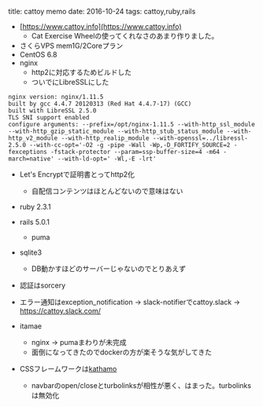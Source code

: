 title: cattoy memo
date: 2016-10-24
tags: cattoy,ruby,rails


* [https://www.cattoy.info](https://www.cattoy.info)
    * Cat Exercise Wheelの使ってくれなさのあまり作りました。
* さくらVPS mem1G/2Coreプラン
* CentOS 6.8
* nginx 
    * http2に対応するためビルドした
    * ついでにLibreSSLにした

```
nginx version: nginx/1.11.5
built by gcc 4.4.7 20120313 (Red Hat 4.4.7-17) (GCC) 
built with LibreSSL 2.5.0
TLS SNI support enabled
configure arguments: --prefix=/opt/nginx-1.11.5 --with-http_ssl_module --with-http_gzip_static_module --with-http_stub_status_module --with-http_v2_module --with-http_realip_module --with-openssl=../libressl-2.5.0 --with-cc-opt='-O2 -g -pipe -Wall -Wp,-D_FORTIFY_SOURCE=2 -fexceptions -fstack-protector --param=ssp-buffer-size=4 -m64 -march=native' --with-ld-opt=' -Wl,-E -lrt'
```


* Let's Encryptで証明書とってhttp2化
    * 自配信コンテンツはほとんどないので意味はない


* ruby 2.3.1
* rails 5.0.1
    * puma
* sqlite3
    * DB動かすほどのサーバーじゃないのでとりあえず
* 認証はsorcery
* エラー通知はexception\_notification -> slack-notifierでcattoy.slack -> https://cattoy.slack.com/
* itamae
    * nginx -> pumaまわりが未完成
    * 面倒になってきたのでdockerの方が楽そうな気がしてきた
* CSSフレームワークは[kathamo](https://github.com/kathamo/Kathamo/tree/master/Kathamo-3.0.0)
    * navbarのopen/closeとturbolinksが相性が悪く、はまった。turbolinksは無効化
